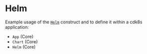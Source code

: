 # Helm

Example usage of the [`Helm`](https://cdk8s.io/docs/latest/basics/helm/) construct and to define it within a cdk8s application:

- `App` (Core)
- `Chart` (Core)
- `Helm` (Core)
